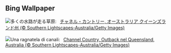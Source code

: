 ## Bing Wallpaper
![](https://www.bing.com/th?id=OHR.ChannelOutback_JA-JP8591978293_UHD.jpg&w=1000)多くの水路が走る草原:&nbsp;&ensp;[チャネル・カントリー, オーストラリア クイーンズランド州 (© Southern Lightscapes-Australia/Getty Images)](https://www.bing.com/th?id=OHR.ChannelOutback_JA-JP8591978293_UHD.jpg)
<br><br/>
![](https://www.bing.com/th?id=OHR.ChannelOutback_IT-IT0059174441_UHD.jpg&w=1000)Una ragnatela di canali:&nbsp;&ensp;[Channel Country, Outback nel Queensland, Australia (© Southern Lightscapes-Australia/Getty Images)](https://www.bing.com/th?id=OHR.ChannelOutback_IT-IT0059174441_UHD.jpg)
<br><br/>

